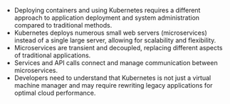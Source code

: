 -   Deploying containers and using Kubernetes requires a different approach to application deployment and system administration compared to traditional methods.
-   Kubernetes deploys numerous small web servers (microservices) instead of a single large server, allowing for scalability and flexibility.
-   Microservices are transient and decoupled, replacing different aspects of traditional applications.
-   Services and API calls connect and manage communication between microservices.
-   Developers need to understand that Kubernetes is not just a virtual machine manager and may require rewriting legacy applications for optimal cloud performance.
